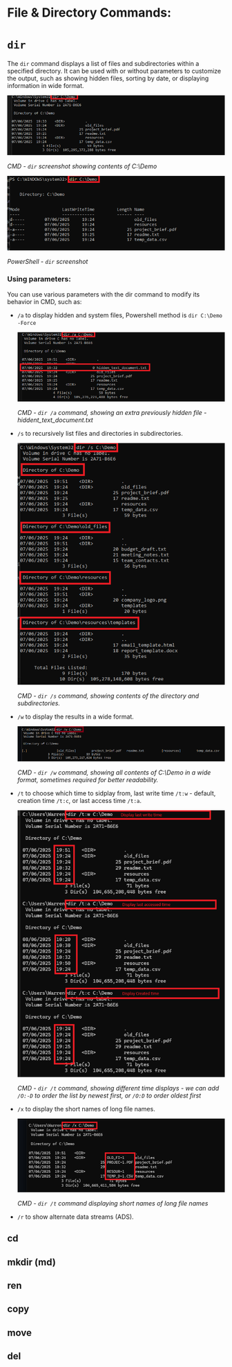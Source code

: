 # File & Directory Commands:

# `dir`

The `dir` command displays a list of files and subdirectories within a specified directory. It can be used with or without parameters to customize the output, such as showing hidden files, sorting by date, or displaying information in wide format.

![dir function CMD](assets/dir_cmd.png)

*CMD - `dir` screenshot showing contents of C:\Demo*

![dir function PowerShell](assets/dir_PowerShell.png)

*PowerShell - `dir` screenshot*

### Using parameters:

You can use various parameters with the dir command to modify its behavior in CMD, such as:

- `/a` to display hidden and system files, Powershell method is `dir C:\Demo -Force`
  
  ![dir /a function CMD](assets/dir-a_cmd.png)

  *CMD - `dir /a` command, showing an extra previously hidden file - hiddent_text_document.txt*

- `/s` to recursively list files and directories in subdirectories.
  
  ![dir /s function CMD](assets/dir-s_cmd.png)

  *CMD - `dir /s` command, showing contents of the directory and subdirectories.*


- `/w` to display the results in a wide format.
  
  ![dir /w function CMD](assets/dir-w_cmd.png)

  *CMD - `dir /w` command, showing all contents of C:\Demo in a wide format, sometimes required for better readability.*

- `/t` to choose which time to sidplay from, last write time `/t:w` - default, creation time `/t:c`, or last access time `/t:a`.
  
  ![dir /t function CMD](assets/dir-t_cmd.png)
  
  *CMD - `dir /t` command, showing different time displays - we can add `/O:-D` to order the list by newest first, or `/O:D` to order oldest first* 


- `/x` to display the short names of long file names.
  
  ![dir /x function CMD](assets/dir-x_cmd.png)
  
  *CMD - `dir /t` command displaying short names of long file names* 

- `/r` to show alternate data streams (ADS).


## cd

## mkdir (md)

## ren

## copy

## move

## del 
